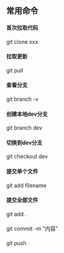 
## 常用命令

#### 首次拉取代码
git clone xxx

#### 拉取更新
git pull 

#### 查看分支
git branch -v

#### 创建本地dev分支
git branch dev

#### 切换到dev分支
git checkout dev

#### 提交单个文件
git add filename

#### 提交全部文件
git add .

#### 
git commit -m "内容"

#### 
git push
